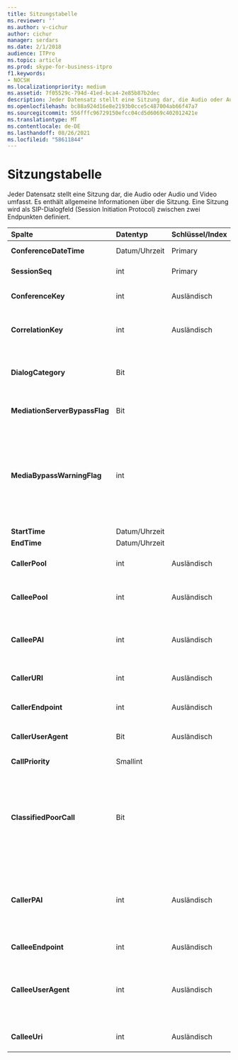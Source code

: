 ```yaml
---
title: Sitzungstabelle
ms.reviewer: ''
ms.author: v-cichur
author: cichur
manager: serdars
ms.date: 2/1/2018
audience: ITPro
ms.topic: article
ms.prod: skype-for-business-itpro
f1.keywords:
- NOCSH
ms.localizationpriority: medium
ms.assetid: 7f05529c-794d-41ed-bca4-2e85b87b2dec
description: Jeder Datensatz stellt eine Sitzung dar, die Audio oder Audio und Video umfasst. Es enthält allgemeine Informationen über die Sitzung. Eine Sitzung wird als SIP-Dialogfeld (Session Initiation Protocol) zwischen zwei Endpunkten definiert.
ms.openlocfilehash: bc88a924d16e8e2193b0cce5c487004ab66f47a7
ms.sourcegitcommit: 556fffc96729150efcc04cd5d6069c402012421e
ms.translationtype: MT
ms.contentlocale: de-DE
ms.lasthandoff: 08/26/2021
ms.locfileid: "58611844"
---
```

# <a name="session-table"></a>Sitzungstabelle
 
Jeder Datensatz stellt eine Sitzung dar, die Audio oder Audio und Video umfasst. Es enthält allgemeine Informationen über die Sitzung. Eine Sitzung wird als SIP-Dialogfeld (Session Initiation Protocol) zwischen zwei Endpunkten definiert.
  
|**Spalte**|**Datentyp**|**Schlüssel/Index**|**Details**|
|:-----|:-----|:-----|:-----|
|**ConferenceDateTime** <br/> |Datum/Uhrzeit  <br/> |Primary  <br/> |Referenziert aus der [Dialogtabelle.](dialog.md)  <br/> |
|**SessionSeq** <br/> |int  <br/> |Primary  <br/> |Referenziert aus der [Dialogtabelle.](dialog.md)  <br/> |
|**ConferenceKey** <br/> |int  <br/> |Ausländisch  <br/> |Konferenzschlüssel. Referenziert aus der [Konferenztabelle.](conference.md)  <br/> |
|**CorrelationKey** <br/> |int  <br/> |Ausländisch  <br/> |Korrelationsschlüssel. Referenziert aus der [SessionCorrelation-Tabelle.](sessioncorrelation.md)  <br/> |
|**DialogCategory** <br/> |Bit  <br/> | <br/> |Dialogkategorie; 0 ist Skype for Business Server vermittlungsserver leg; 1 ist Vermittlungsserver zu PSTN-Gateway.  <br/> |
|**MediationServerBypassFlag** <br/> |Bit  <br/> ||Flag, das angibt, ob der Anruf umgangen wurde oder nicht.  <br/> |
|**MediaBypassWarningFlag** <br/> |int  <br/> ||Dieses Feld gibt gegebenenfalls an, warum ein Anruf nicht umgangen wurde, auch wenn die Umgehungs-IDs übereinstimmen. Für Skype for Business Server wird nur ein Wert definiert.  <br/> 0x0001: Unbekannte Umgehungs-ID für Standardnetzwerkadapter.  <br/> |
|**StartTime** <br/> |Datum/Uhrzeit  <br/> | <br/> |Die Startzeit des Anrufs.  <br/> |
|**EndTime** <br/> |Datum/Uhrzeit  <br/> | <br/> |Die Endzeit des Anrufs.  <br/> |
|**CallerPool** <br/> |int  <br/> |Ausländisch  <br/> |Der Pool des Anrufers. Referenziert aus der [Pool-Tabelle.](pool.md)  <br/> |
|**CalleePool** <br/> |int  <br/> |Ausländisch  <br/> |Der Pool des Anrufempfängers. Referenziert aus der [Pool-Tabelle.](pool.md)  <br/> |
|**CalleePAI** <br/> |int  <br/> |Ausländisch  <br/> |SIP-URI in der SIP-p-asserted Identity (PAI) des empfangenden Endpunkts. Referenziert aus der [Tabelle "User".](user-0.md)  <br/> |
|**CallerURI** <br/> |int  <br/> |Ausländisch  <br/> |Der URI des Aufrufers. Referenziert aus der [Tabelle "User".](user-0.md)  <br/> |
|**CallerEndpoint** <br/> |int  <br/> |Ausländisch  <br/> |Endpunkt des Anrufers. Referenziert aus der [Endpunkttabelle.](endpoint.md)  <br/> |
|**CallerUserAgent** <br/> |Bit  <br/> |Ausländisch  <br/> |Der Benutzer-Agent des Anrufers. Referenziert aus der [UserAgent-Tabelle.](useragent.md)  <br/> |
|**CallPriority** <br/> |Smallint  <br/> ||Die Priorität dieses Aufrufs.  <br/> |
|**ClassifiedPoorCall** <br/> |Bit  <br/> ||Diese Spalte ist veraltet und wird nicht in Skype for Business Server verwendet. Stattdessen werden diese Informationen auf einer Pro-Media-Linienbasis gemeldet. Weitere Informationen finden Sie in der [MediaLine-Tabelle.](medialine-0.md) <br/> |
|**CallerPAI** <br/> |int  <br/> |Ausländisch  <br/> |P-Asserted-Identity des Benutzers, der den Anruf getätigt hat. Die P-Asserted-Identity (PAI) wird verwendet, um die tatsächliche Identität des Benutzers zu vermitteln, der den Anruf getätigt hat.  <br/> |
|**CalleeEndpoint** <br/> |int  <br/> |Ausländisch  <br/> |Endpunkt, der den Anruf empfangen hat.  <br/> |
|**CalleeUserAgent** <br/> |int  <br/> |Ausländisch  <br/> |Benutzer-Agent, der von dem Benutzer eingesetzt wird, der den Anruf empfangen hat. Benutzer-Agents stellen das Clientendpunktgerät dar.  <br/> |
|**CalleeUri** <br/> |int  <br/> |Ausländisch  <br/> |SIP-URI des Benutzers, der den Anruf empfangen hat.  <br/> |
   

